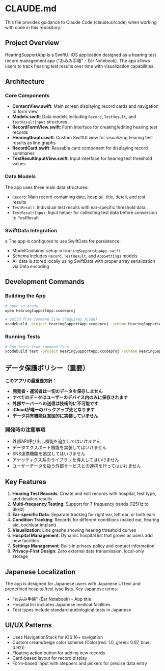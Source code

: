 # CLAUDE.md

This file provides guidance to Claude Code (claude.ai/code) when working with code in this repository.

## Project Overview

HearingSupportApp is a SwiftUI iOS application designed as a hearing test record management app ("おみみ手帳" - Ear Notebook). The app allows users to track hearing test results over time with visualization capabilities.

## Architecture

### Core Components

- **ContentView.swift**: Main screen displaying record cards and navigation to form view
- **Models.swift**: Data models including `Record`, `TestResult`, and `TestResultInput` structures
- **RecordFormView.swift**: Form interface for creating/editing hearing test records
- **HearingGraph.swift**: Custom SwiftUI view for visualizing hearing test results as line graphs
- **RecordCard.swift**: Reusable card component for displaying record summaries
- **TestResultInputView.swift**: Input interface for hearing test threshold values

### Data Models

The app uses three main data structures:
- `Record`: Main record containing date, hospital, title, detail, and test results
- `TestResult`: Individual test results with ear-specific threshold data
- `TestResultInput`: Input helper for collecting test data before conversion to TestResult

### SwiftData Integration
a
The app is configured to use SwiftData for persistence:
- ModelContainer setup in `HearingSupportAppApp.swift` 
- Schema includes `Record`, `TestResult`, and `AppSettings` models
- All data is stored locally using SwiftData with proper array serialization via Data encoding

## Development Commands

### Building the App
```bash
# Open in Xcode
open HearingSupportApp.xcodeproj

# Build from command line (requires Xcode)
xcodebuild -project HearingSupportApp.xcodeproj -scheme HearingSupportApp -destination 'platform=iOS Simulator,name=iPhone 15' build
```

### Running Tests
```bash
# Run tests from command line
xcodebuild test -project HearingSupportApp.xcodeproj -scheme HearingSupportApp -destination 'platform=iOS Simulator,name=iPhone 15'
```

## データ保護ポリシー（重要）

**このアプリの最重要方針：**
- **開発者・運営者は一切のデータを保存しません**
- **すべてのデータはユーザーのデバイス内のみに保存されます**
- **外部サーバーへの送信は技術的に不可能です**
- **iCloudが唯一のバックアップ先となります**
- **データ共有機能は意図的に実装していません**

### 開発時の注意事項
- 外部API呼び出し機能を追加してはいけません
- データエクスポート機能を実装してはいけません
- SNS連携機能を追加してはいけません
- アナリティクス系のライブラリを導入してはいけません
- ユーザーデータを扱う外部サービスとの連携を行ってはいけません

## Key Features

1. **Hearing Test Records**: Create and edit records with hospital, test type, and detailed results
2. **Multi-frequency Testing**: Support for 7 frequency bands (125Hz to 8kHz)
3. **Ear-specific Data**: Separate tracking for right ear, left ear, or both ears
4. **Condition Tracking**: Records for different conditions (naked ear, hearing aid, cochlear implant)
5. **Visualization**: Line graphs showing hearing threshold curves
6. **Hospital Management**: Dynamic hospital list that grows as users add new facilities
7. **Settings Management**: Built-in privacy policy and contact information
8. **Privacy-First Design**: Zero external data transmission, local-only storage

## Japanese Localization

The app is designed for Japanese users with Japanese UI text and predefined hospital/test type lists. Key Japanese terms:
- "おみみ手帳" (Ear Notebook) - App title
- Hospital list includes Japanese medical facilities
- Test types include standard audiological tests in Japanese

## UI/UX Patterns

- Uses NavigationStack for iOS 16+ navigation
- Custom cream/beige color scheme (Color(red: 1.0, green: 0.97, blue: 0.92))
- Floating action button for adding new records
- Card-based layout for record display
- Form-based input with steppers and pickers for precise data entry